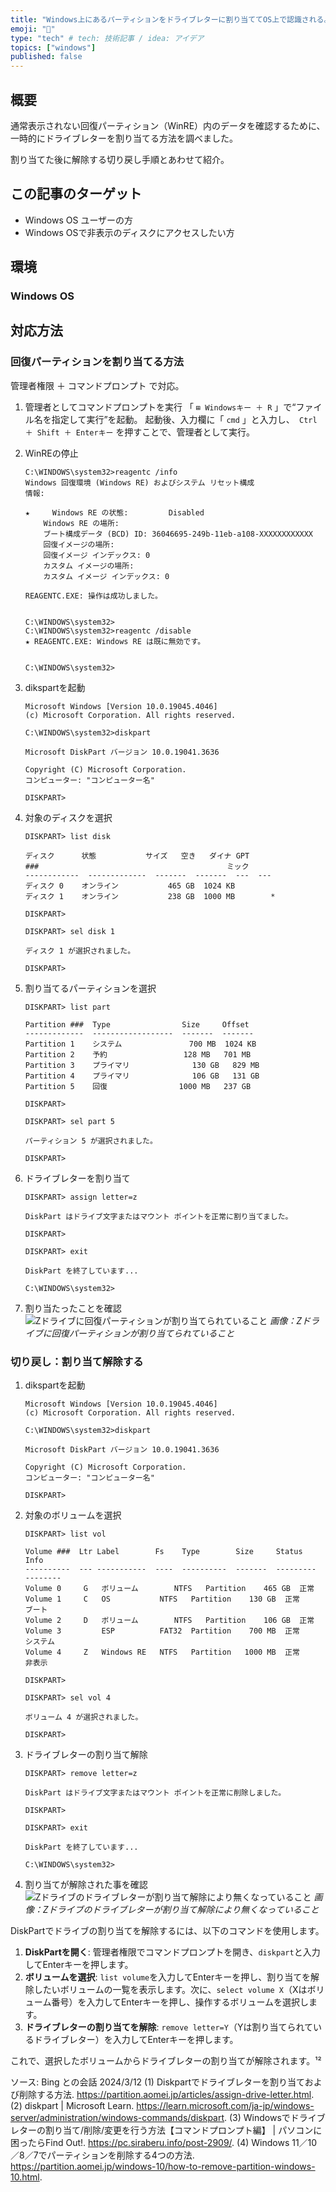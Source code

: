 ```yaml
---
title: "Windows上にあるパーティションをドライブレターに割り当ててOS上で認識される。"
emoji: "💽"
type: "tech" # tech: 技術記事 / idea: アイデア
topics: ["windows"]
published: false
---
```

## 概要

通常表示されない回復パーティション（WinRE）内のデータを確認するために、一時的にドライブレターを割り当てる方法を調べました。

割り当てた後に解除する切り戻し手順とあわせて紹介。

## この記事のターゲット

- Windows OS ユーザーの方
- Windows OSで非表示のディスクにアクセスしたい方

## 環境

### Windows OS

## 対応方法

### 回復パーティションを割り当てる方法

管理者権限 ＋ コマンドプロンプト で対応。

1. 管理者としてコマンドプロンプトを実行
    「 `⊞ Windowsキー ＋ R` 」で“ファイル名を指定して実行”を起動。
    起動後、入力欄に「 `cmd` 」と入力し、` Ctrl ＋ Shift ＋ Enterキー` を押すことで、管理者として実行。

1. WinREの停止

    ```
    C:\WINDOWS\system32>reagentc /info
    Windows 回復環境 (Windows RE) およびシステム リセット構成
    情報:

    ★     Windows RE の状態:         Disabled
        Windows RE の場所:
        ブート構成データ (BCD) ID: 36046695-249b-11eb-a108-XXXXXXXXXXXX
        回復イメージの場所:
        回復イメージ インデックス: 0
        カスタム イメージの場所:
        カスタム イメージ インデックス: 0

    REAGENTC.EXE: 操作は成功しました。


    C:\WINDOWS\system32>
    C:\WINDOWS\system32>reagentc /disable
    ★ REAGENTC.EXE: Windows RE は既に無効です。


    C:\WINDOWS\system32>
    ```

1. dikspartを起動

    ```
    Microsoft Windows [Version 10.0.19045.4046]
    (c) Microsoft Corporation. All rights reserved.

    C:\WINDOWS\system32>diskpart

    Microsoft DiskPart バージョン 10.0.19041.3636

    Copyright (C) Microsoft Corporation.
    コンピューター: "コンピューター名"

    DISKPART>
    ```

1. 対象のディスクを選択

    ```
    DISKPART> list disk

    ディスク      状態           サイズ   空き   ダイナ GPT
    ###                                          ミック
    ------------  -------------  -------  -------  ---  ---
    ディスク 0    オンライン           465 GB  1024 KB
    ディスク 1    オンライン           238 GB  1000 MB        *

    DISKPART>

    DISKPART> sel disk 1

    ディスク 1 が選択されました。

    DISKPART>
    ```

1. 割り当てるパーティションを選択

    ```
    DISKPART> list part

    Partition ###  Type                Size     Offset
    -------------  ------------------  -------  -------
    Partition 1    システム               700 MB  1024 KB
    Partition 2    予約                 128 MB   701 MB
    Partition 3    プライマリ              130 GB   829 MB
    Partition 4    プライマリ              106 GB   131 GB
    Partition 5    回復                1000 MB   237 GB

    DISKPART>

    DISKPART> sel part 5

    パーティション 5 が選択されました。

    DISKPART>
    ```

1. ドライブレターを割り当て

    ```
    DISKPART> assign letter=z

    DiskPart はドライブ文字またはマウント ポイントを正常に割り当てました。

    DISKPART>

    DISKPART> exit

    DiskPart を終了しています...

    C:\WINDOWS\system32>
    ```

1. 割り当たったことを確認
    ![Zドライブに回復パーティションが割り当てられていること](https://storage.googleapis.com/zenn-user-upload/2e96c689bfb8-20240312.png)
    *画像：Zドライブに回復パーティションが割り当てられていること*

### 切り戻し：割り当て解除する

1. dikspartを起動

    ```
    Microsoft Windows [Version 10.0.19045.4046]
    (c) Microsoft Corporation. All rights reserved.

    C:\WINDOWS\system32>diskpart

    Microsoft DiskPart バージョン 10.0.19041.3636

    Copyright (C) Microsoft Corporation.
    コンピューター: "コンピューター名"

    DISKPART>
    ```

1. 対象のボリュームを選択

    ```
    DISKPART> list vol

    Volume ###  Ltr Label        Fs    Type        Size     Status     Info
    ----------  --- -----------  ----  ----------  -------  ---------  --------
    Volume 0     G   ボリューム        NTFS   Partition    465 GB  正常
    Volume 1     C   OS           NTFS   Partition    130 GB  正常         ブート
    Volume 2     D   ボリューム        NTFS   Partition    106 GB  正常
    Volume 3         ESP          FAT32  Partition    700 MB  正常         システム
    Volume 4     Z   Windows RE   NTFS   Partition   1000 MB  正常         非表示

    DISKPART>

    DISKPART> sel vol 4

    ボリューム 4 が選択されました。

    DISKPART>
    ```

1. ドライブレターの割り当て解除

    ```
    DISKPART> remove letter=z

    DiskPart はドライブ文字またはマウント ポイントを正常に削除しました。

    DISKPART>

    DISKPART> exit

    DiskPart を終了しています...

    C:\WINDOWS\system32>
    ```

1. 割り当てが解除された事を確認
    ![Zドライブのドライブレターが割り当て解除により無くなっていること](https://storage.googleapis.com/zenn-user-upload/6bda2f0a4f2f-20240312.png)
    *画像：Zドライブのドライブレターが割り当て解除により無くなっていること*

DiskPartでドライブの割り当てを解除するには、以下のコマンドを使用します。

1. **DiskPartを開く**: 管理者権限でコマンドプロンプトを開き、`diskpart`と入力してEnterキーを押します。
2. **ボリュームを選択**: `list volume`を入力してEnterキーを押し、割り当てを解除したいボリュームの一覧を表示します。次に、`select volume X`（Xはボリューム番号）を入力してEnterキーを押し、操作するボリュームを選択します。
3. **ドライブレターの割り当てを解除**: `remove letter=Y`（Yは割り当てられているドライブレター）を入力してEnterキーを押します。

これで、選択したボリュームからドライブレターの割り当てが解除されます。¹²

ソース: Bing との会話 2024/3/12
(1) Diskpartでドライブレターを割り当ておよび削除する方法. https://partition.aomei.jp/articles/assign-drive-letter.html.
(2) diskpart | Microsoft Learn. https://learn.microsoft.com/ja-jp/windows-server/administration/windows-commands/diskpart.
(3) Windowsでドライブレターの割り当て/削除/変更を行う方法【コマンドプロンプト編】 | パソコンに困ったらFind Out!. https://pc.siraberu.info/post-2909/.
(4) Windows 11／10／8／7でパーティションを削除する4つの方法. https://partition.aomei.jp/windows-10/how-to-remove-partition-windows-10.html.
